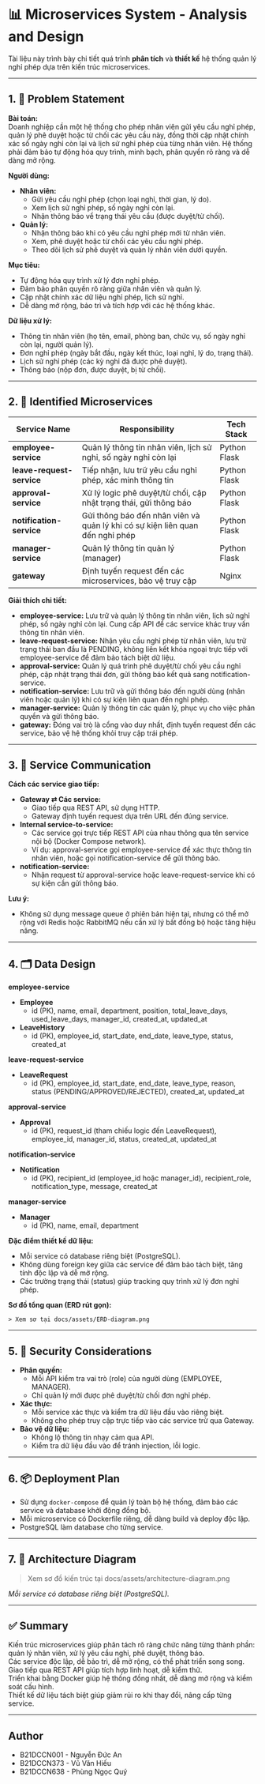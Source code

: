 # 📊 Microservices System - Analysis and Design

Tài liệu này trình bày chi tiết quá trình **phân tích** và **thiết kế** hệ thống quản lý nghỉ phép dựa trên kiến trúc microservices.

---

## 1. 🎯 Problem Statement

**Bài toán:**  
Doanh nghiệp cần một hệ thống cho phép nhân viên gửi yêu cầu nghỉ phép, quản lý phê duyệt hoặc từ chối các yêu cầu này, đồng thời cập nhật chính xác số ngày nghỉ còn lại và lịch sử nghỉ phép của từng nhân viên. Hệ thống phải đảm bảo tự động hóa quy trình, minh bạch, phân quyền rõ ràng và dễ dàng mở rộng.

**Người dùng:**
- **Nhân viên:**  
  - Gửi yêu cầu nghỉ phép (chọn loại nghỉ, thời gian, lý do).
  - Xem lịch sử nghỉ phép, số ngày nghỉ còn lại.
  - Nhận thông báo về trạng thái yêu cầu (được duyệt/từ chối).
- **Quản lý:**  
  - Nhận thông báo khi có yêu cầu nghỉ phép mới từ nhân viên.
  - Xem, phê duyệt hoặc từ chối các yêu cầu nghỉ phép.
  - Theo dõi lịch sử phê duyệt và quản lý nhân viên dưới quyền.

**Mục tiêu:**
- Tự động hóa quy trình xử lý đơn nghỉ phép.
- Đảm bảo phân quyền rõ ràng giữa nhân viên và quản lý.
- Cập nhật chính xác dữ liệu nghỉ phép, lịch sử nghỉ.
- Dễ dàng mở rộng, bảo trì và tích hợp với các hệ thống khác.

**Dữ liệu xử lý:**
- Thông tin nhân viên (họ tên, email, phòng ban, chức vụ, số ngày nghỉ còn lại, người quản lý).
- Đơn nghỉ phép (ngày bắt đầu, ngày kết thúc, loại nghỉ, lý do, trạng thái).
- Lịch sử nghỉ phép (các kỳ nghỉ đã được phê duyệt).
- Thông báo (nộp đơn, được duyệt, bị từ chối).

---

## 2. 🧩 Identified Microservices

| Service Name           | Responsibility                                                                 | Tech Stack    |
|------------------------|-------------------------------------------------------------------------------|---------------|
| **employee-service**       | Quản lý thông tin nhân viên, lịch sử nghỉ, số ngày nghỉ còn lại                | Python Flask  |
| **leave-request-service**  | Tiếp nhận, lưu trữ yêu cầu nghỉ phép, xác minh thông tin                       | Python Flask  |
| **approval-service**       | Xử lý logic phê duyệt/từ chối, cập nhật trạng thái, gửi thông báo              | Python Flask  |
| **notification-service**   | Gửi thông báo đến nhân viên và quản lý khi có sự kiện liên quan đến nghỉ phép  | Python Flask  |
| **manager-service**        | Quản lý thông tin quản lý (manager)                                           | Python Flask  |
| **gateway**                | Định tuyến request đến các microservices, bảo vệ truy cập                      | Nginx         |

**Giải thích chi tiết:**
- **employee-service:** Lưu trữ và quản lý thông tin nhân viên, lịch sử nghỉ phép, số ngày nghỉ còn lại. Cung cấp API để các service khác truy vấn thông tin nhân viên.
- **leave-request-service:** Nhận yêu cầu nghỉ phép từ nhân viên, lưu trữ trạng thái ban đầu là PENDING, không liên kết khóa ngoại trực tiếp với employee-service để đảm bảo tách biệt dữ liệu.
- **approval-service:** Quản lý quá trình phê duyệt/từ chối yêu cầu nghỉ phép, cập nhật trạng thái đơn, gửi thông báo kết quả sang notification-service.
- **notification-service:** Lưu trữ và gửi thông báo đến người dùng (nhân viên hoặc quản lý) khi có sự kiện liên quan đến nghỉ phép.
- **manager-service:** Quản lý thông tin các quản lý, phục vụ cho việc phân quyền và gửi thông báo.
- **gateway:** Đóng vai trò là cổng vào duy nhất, định tuyến request đến các service, bảo vệ hệ thống khỏi truy cập trái phép.

---

## 3. 🔄 Service Communication

**Cách các service giao tiếp:**
- **Gateway ⇄ Các service:**  
  - Giao tiếp qua REST API, sử dụng HTTP.
  - Gateway định tuyến request dựa trên URL đến đúng service.
- **Internal service-to-service:**  
  - Các service gọi trực tiếp REST API của nhau thông qua tên service nội bộ (Docker Compose network).
  - Ví dụ: approval-service gọi employee-service để xác thực thông tin nhân viên, hoặc gọi notification-service để gửi thông báo.
- **notification-service:**  
  - Nhận request từ approval-service hoặc leave-request-service khi có sự kiện cần gửi thông báo.

**Lưu ý:**  
- Không sử dụng message queue ở phiên bản hiện tại, nhưng có thể mở rộng với Redis hoặc RabbitMQ nếu cần xử lý bất đồng bộ hoặc tăng hiệu năng.

---

## 4. 🗂️ Data Design

**employee-service**
- **Employee**
  - id (PK), name, email, department, position, total_leave_days, used_leave_days, manager_id, created_at, updated_at
- **LeaveHistory**
  - id (PK), employee_id, start_date, end_date, leave_type, status, created_at

**leave-request-service**
- **LeaveRequest**
  - id (PK), employee_id, start_date, end_date, leave_type, reason, status (PENDING/APPROVED/REJECTED), created_at, updated_at

**approval-service**
- **Approval**
  - id (PK), request_id (tham chiếu logic đến LeaveRequest), employee_id, manager_id, status, created_at, updated_at

**notification-service**
- **Notification**
  - id (PK), recipient_id (employee_id hoặc manager_id), recipient_role, notification_type, message, created_at

**manager-service**
- **Manager**
  - id (PK), name, email, department

**Đặc điểm thiết kế dữ liệu:**
- Mỗi service có database riêng biệt (PostgreSQL).
- Không dùng foreign key giữa các service để đảm bảo tách biệt, tăng tính độc lập và dễ mở rộng.
- Các trường trạng thái (status) giúp tracking quy trình xử lý đơn nghỉ phép.

**Sơ đồ tổng quan (ERD rút gọn):**
```
> Xem sơ tại docs/assets/ERD-diagram.png
```

---

## 5. 🔐 Security Considerations

- **Phân quyền:**  
  - Mỗi API kiểm tra vai trò (role) của người dùng (EMPLOYEE, MANAGER).
  - Chỉ quản lý mới được phê duyệt/từ chối đơn nghỉ phép.
- **Xác thực:**  
  - Mỗi service xác thực và kiểm tra dữ liệu đầu vào riêng biệt.
  - Không cho phép truy cập trực tiếp vào các service trừ qua Gateway.
- **Bảo vệ dữ liệu:**  
  - Không lộ thông tin nhạy cảm qua API.
  - Kiểm tra dữ liệu đầu vào để tránh injection, lỗi logic.

---

## 6. 📦 Deployment Plan

- Sử dụng `docker-compose` để quản lý toàn bộ hệ thống, đảm bảo các service và database khởi động đồng bộ.
- Mỗi microservice có Dockerfile riêng, dễ dàng build và deploy độc lập.
- PostgreSQL làm database cho từng service.


---

## 7. 🎨 Architecture Diagram

> Xem sơ đồ kiến trúc tại docs/assets/architecture-diagram.png

*Mỗi service có database riêng biệt (PostgreSQL).*

---

## ✅ Summary

Kiến trúc microservices giúp phân tách rõ ràng chức năng từng thành phần: quản lý nhân viên, xử lý yêu cầu nghỉ, phê duyệt, thông báo.  
Các service độc lập, dễ bảo trì, dễ mở rộng, có thể phát triển song song.  
Giao tiếp qua REST API giúp tích hợp linh hoạt, dễ kiểm thử.  
Triển khai bằng Docker giúp hệ thống đồng nhất, dễ dàng mở rộng và kiểm soát cấu hình.  
Thiết kế dữ liệu tách biệt giúp giảm rủi ro khi thay đổi, nâng cấp từng service.

---

## Author

- B21DCCN001 - Nguyễn Đức An  
- B21DCCN373 - Vũ Văn Hiếu  
- B21DCCN638 - Phùng Ngọc Quý  



